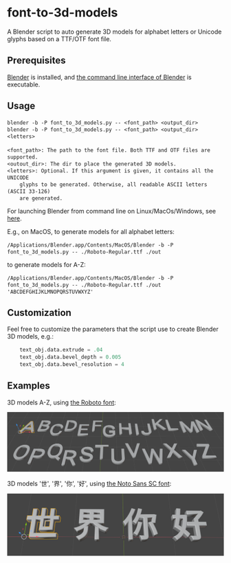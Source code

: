 # font-to-3d-models

A Blender script to auto generate 3D models for alphabet letters or Unicode glyphs based on a TTF/OTF font file.

## Prerequisites

[Blender](https://www.blender.org/) is installed, and [the command line interface of Blender](https://docs.blender.org/manual/en/latest/advanced/command_line/index.html) is executable.

## Usage

```shell
blender -b -P font_to_3d_models.py -- <font_path> <output_dir>
blender -b -P font_to_3d_models.py -- <font_path> <output_dir> <letters>

<font_path>: The path to the font file. Both TTF and OTF files are supported.
<outout_dir>: The dir to place the generated 3D models.
<letters>: Optional. If this argument is given, it contains all the UNICODE
    glyphs to be generated. Otherwise, all readable ASCII letters (ASCII 33-126)
    are generated.
```

For launching Blender from command line on Linux/MacOs/Windows, see [here](https://docs.blender.org/manual/en/latest/advanced/command_line/index.html).

E.g., on MacOS, to generate models for all alphabet letters:

```
/Applications/Blender.app/Contents/MacOS/Blender -b -P font_to_3d_models.py -- ./Roboto-Regular.ttf ./out
```

to generate models for A-Z:

```shell
/Applications/Blender.app/Contents/MacOS/Blender -b -P font_to_3d_models.py -- ./Roboto-Regular.ttf ./out 'ABCDEFGHIJKLMNOPQRSTUVWXYZ'
```

## Customization

Feel free to customize the parameters that the script use to create Blender 3D models, e.g.:

```python
    text_obj.data.extrude = .04
    text_obj.data.bevel_depth = 0.005
    text_obj.data.bevel_resolution = 4
```

## Examples

3D models A-Z, using [the Roboto font](https://fonts.google.com/specimen/Roboto):

![1.png](images/1.png)

3D models '世', '界', '你', '好', using [the Noto Sans SC font](https://fonts.google.com/specimen/Noto+Sans+SC):

![2.png](images/2.png)
